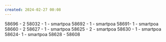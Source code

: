 ```yaml
---
created: 2024-02-27 00:08
---
```

58696 - 2
58032 - 1 - smartpoa
58692 - 1 - smartpoa
58691- 1 - smartpoa
58660 - 2 
58627 - 1 - smartpoa
58625 - 2 - smartpoa
58630 - 1 - smartpoa
58624- 1 - smartpoa
58628 - 
58608






